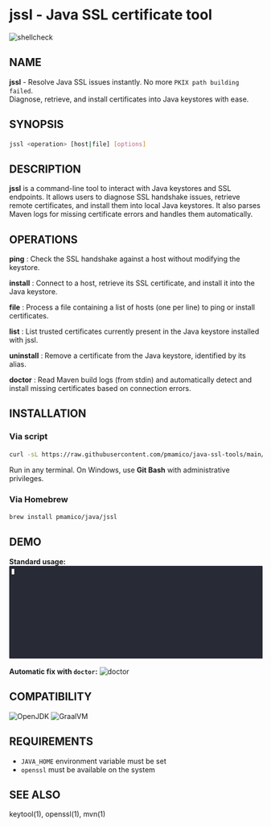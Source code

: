 # jssl - Java SSL certificate tool

![shellcheck](https://github.com/pmamico/java-ssl-tools/actions/workflows/shellcheck.yml/badge.svg)

## NAME
**jssl** \- Resolve Java SSL issues instantly. No more `PKIX path building failed`.  
Diagnose, retrieve, and install certificates into Java keystores with ease.

## SYNOPSIS
```bash
jssl <operation> [host|file] [options]
```

## DESCRIPTION
**jssl** is a command-line tool to interact with Java keystores and SSL endpoints. It allows users to diagnose SSL handshake issues, retrieve remote certificates, and install them into local Java keystores. It also parses Maven logs for missing certificate errors and handles them automatically.

## OPERATIONS

**ping**
:   Check the SSL handshake against a host without modifying the keystore.

**install**
:   Connect to a host, retrieve its SSL certificate, and install it into the Java keystore.

**file**
:   Process a file containing a list of hosts (one per line) to ping or install certificates.

**list**
:   List trusted certificates currently present in the Java keystore installed with jssl.

**uninstall**
:   Remove a certificate from the Java keystore, identified by its alias.

**doctor**
:   Read Maven build logs (from stdin) and automatically detect and install missing certificates based on connection errors.

## INSTALLATION
### Via script
```bash
curl -sL https://raw.githubusercontent.com/pmamico/java-ssl-tools/main/install.sh | bash
```
Run in any terminal. On Windows, use **Git Bash** with administrative privileges.

### Via Homebrew
```bash
brew install pmamico/java/jssl
```

## DEMO
**Standard usage:**
![demo](https://raw.githubusercontent.com/pmamico/java-ssl-tools/main/.doc/jssl.gif)

**Automatic fix with `doctor`:**
![doctor](https://raw.githubusercontent.com/pmamico/java-ssl-tools/main/.doc/doctor.gif)

## COMPATIBILITY
![OpenJDK](https://github.com/pmamico/jssl/actions/workflows/openjdk.yml/badge.svg)
![GraalVM](https://github.com/pmamico/jssl/actions/workflows/graalvm.yml/badge.svg)

## REQUIREMENTS
* `JAVA_HOME` environment variable must be set
* `openssl` must be available on the system

## SEE ALSO
keytool(1), openssl(1), mvn(1)

